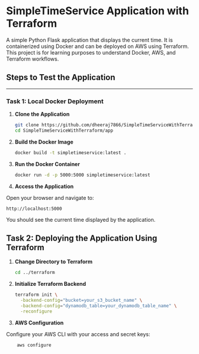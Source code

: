# SimpleTimeService Application with Terraform  
A simple Python Flask application that displays the current time. It is containerized using Docker and can be deployed on AWS using Terraform. This project is for learning purposes to understand Docker, AWS, and Terraform workflows.

## **Steps to Test the Application**

---

### **Task 1: Local Docker Deployment**

1. **Clone the Application**
   ```bash
   git clone https://github.com/dheeraj7866/SimpleTimeServiceWithTerraform.git
   cd SimpleTimeServiceWithTerraform/app

2. **Build the Docker Image**
    ```bash
    docker build -t simpletimeservice:latest .

3. **Run the Docker Container**
    ```bash
    docker run -d -p 5000:5000 simpletimeservice:latest
4. **Access the Application**

Open your browser and navigate to:

`http://localhost:5000`

You should see the current time displayed by the application.

## **Task 2: Deploying the Application Using Terraform**

 1. **Change Directory to Terraform**
    ```bash
    cd ../terraform

2. **Initialize Terraform Backend**

    ```bash
    terraform init \
      -backend-config="bucket=your_s3_bucket_name" \
      -backend-config="dynamodb_table=your_dynamodb_table_name" \
      -reconfigure
3. **AWS Configuration**

Configure your AWS CLI with your access and secret keys:
  ```bash
      aws configure
